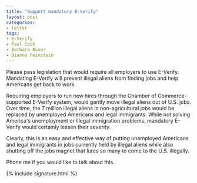 ```yaml
---
title: "Support mandatory E-Verify"
layout: post
categories:
- letter
tags:
- E-Verify
- Paul Cook
- Barbara Boxer
- Dianne Feinstein
---
```


Please pass legislation that would require all employers to use E-Verify. Mandating E-Verify will prevent illegal aliens from finding jobs and help Americans get back to work.

Requiring employers to run new hires through the Chamber of Commerce-supported E-Verify system, would gently move illegal aliens out of U.S. jobs. Over time, the 7 million illegal aliens in non-agricultural jobs would be replaced by unemployed Americans and legal immigrants. While not solving America's unemployment or illegal immigration problems, mandatory E-Verify would certainly lessen their severity.

Clearly, this is an easy and effective way of putting unemployed Americans and legal immigrants in jobs currently held by illegal aliens while also shutting off the jobs magnet that lures so many to come to the U.S. illegally.

Phone me if you would like to talk about this.

{% include signature.html %}
